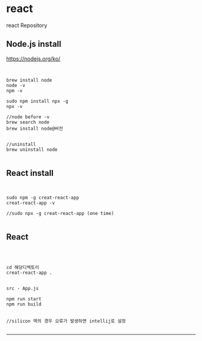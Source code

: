 react
===

react Repository

Node.js install
---

https://nodejs.org/ko/

<pre><code>

brew install node
node -v
npm -v

sudo npm install npx -g
npx -v

//node before -v
brew search node
brew install node@버전


//uninstall
brew uninstall node

</pre></code>

React install
---

<pre><code>

sudo npm -g creat-react-app
creat-react-app -v

//sudo npx -g creat-react-app (one time)

</pre></code>


React
---

<pre><code>


cd 해당디렉토리
creat-react-app .


src - App.js

npm run start
npm run build


//silicon 맥의 경우 오류가 발생하면 intellij로 설정

</pre></code>

***
